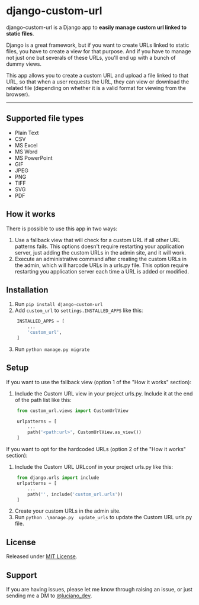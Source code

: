 # django-custom-url
django-custom-url is a Django app to **easily manage custom url linked to static files**.

Django is a great framework, but if you want to create URLs linked to static files, you have 
to create a view for that purpose. And if you have to manage not just one but severals of these URLs, you'll end up
with a bunch of dummy views.

This app allows you to create a custom URL and upload a file linked to that URL, so that when a user requests
the URL, they can view or download the related file (depending on whether it is a valid format for viewing from the browser).

---


## Supported file types
* Plain Text
* CSV
* MS Excel
* MS Word
* MS PowerPoint
* GIF
* JPEG
* PNG
* TIFF
* SVG
* PDF


## How it works
There is possible to use this app in two ways:
1. Use a fallback view that will check for a custom URL if all other URL patterns fails.
   This options doesn't require restarting your application server, just adding the custom URLs in the admin site, and it will work.
2. Execute an administrative command after creating the custom URLs in the admin, which will harcode URLs in a urls.py file.
   This option require restarting you application server each time a URL is added or modified.


## Installation
1. Run `pip install django-custom-url`
2. Add `custom_url` to `settings.INSTALLED_APPS` like this:
```python
    INSTALLED_APPS = [
        ...
        'custom_url',
    ]
```
3. Run `python manage.py migrate`


## Setup
If you want to use the fallback view (option 1 of the "How it works" section):

1. Include the Custom URL view in your project urls.py. Include it at the end of the path list like this:
```python
    from custom_url.views import CustomUrlView

    urlpatterns = [
        ...
        path('<path:url>', CustomUrlView.as_view())
    ]
```


If you want to opt for the hardcoded URLs (option 2 of the "How it works" section):

1. Include the Custom URL URLconf in your project urls.py like this:
```python
    from django.urls import include
    urlpatterns = [
        ...
        path('', include('custom_url.urls'))
    ]
```
2. Create your custom URLs in the admin site.
3. Run `python .\manage.py  update_urls` to update the Custom URL urls.py file.



## License
Released under [MIT License](LICENSE).



## Support
If you are having issues, please let me know through raising an issue, or just sending me a DM to [@luciano_dev](https://twitter.com/luciano_dev).